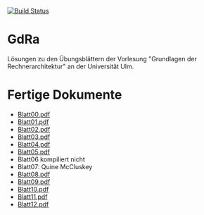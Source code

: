 [![Build Status](https://travis-ci.org/aul12/GdRa.svg?branch=master)](https://travis-ci.org/aul12/GdRa)
# GdRa
Lösungen zu den Übungsblättern der Vorlesung "Grundlagen der Rechnerarchitektur" an der Universität Ulm.

# Fertige Dokumente
 * [Blatt00.pdf](https://aul12.github.io/GdRa/Blatt00.pdf)
 * [Blatt01.pdf](https://aul12.github.io/GdRa/Blatt01.pdf)
 * [Blatt02.pdf](https://aul12.github.io/GdRa/Blatt02.pdf)
 * [Blatt03.pdf](https://aul12.github.io/GdRa/Blatt03.pdf)
 * [Blatt04.pdf](https://aul12.github.io/GdRa/Blatt04.pdf)
 * [Blatt05.pdf](https://aul12.github.io/GdRa/Blatt05.pdf)
 * Blatt06 kompiliert nicht
 * Blatt07: Quine McCluskey
 * [Blatt08.pdf](https://aul12.github.io/GdRa/Blatt08.pdf)
 * [Blatt09.pdf](https://aul12.github.io/GdRa/Blatt09.pdf)
 * [Blatt10.pdf](https://aul12.github.io/GdRa/Blatt10.pdf)
 * [Blatt11.pdf](https://aul12.github.io/GdRa/Blatt11.pdf)
 * [Blatt12.pdf](https://aul12.github.io/GdRa/Blatt12.pdf)
